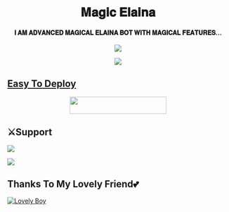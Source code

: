 <h1 align="center"><b> 𝐌𝐚𝐠𝐢𝐜 𝐄𝐥𝐚𝐢𝐧𝐚 </b></h1>

<h4 align="center"> 𝐈 𝐀𝐌 𝐀𝐃𝐕𝐀𝐍𝐂𝐄𝐃 𝐌𝐀𝐆𝐈𝐂𝐀𝐋 𝐄𝐋𝐀𝐈𝐍𝐀 𝐁𝐎𝐓 𝐖𝐈𝐓𝐇 𝐌𝐀𝐆𝐈𝐂𝐀𝐋 𝐅𝐄𝐀𝐓𝐔𝐑𝐄𝐒... </h4>

<p align="center">
  <img src="https://telegra.ph/file/4e1e19c70b5da7ad9cecf.jpg">
</p>

<p align="center">
  <a href="https://www.python.org">
    <img src="http://ForTheBadge.com/images/badges/made-with-python.svg">

    
## Easy To Deploy

<p align="center"><a href="https://heroku.com/deploy?template=https://github.com/war-legend/AmeliaRobot"> <img src="https://img.shields.io/badge/Deploy%20To%20Heroku-black?style=for-the-badge&logo=heroku" width="220" height="38.45"/></a></p>


## ⚔Support

<a href="https://t.me/CrowdStrikeChat"><img src="https://img.shields.io/badge/Support 🎉-Yuichiro%20Support-green.svg?logo=telegram"></a>

<a href="https://t.me/CrowdXStrike"><img src="https://img.shields.io/badge/Updates 🎉-Yuichiro%20Updates-red.svg?logo=telegram"></a>


## Thanks To My Lovely Friend💕
[![Lovely Boy](https://img.shields.io/badge/Lovely%20Boy-pink?style=for-the-badge&logo=appveyor)](https://t.me/Horimaya)
